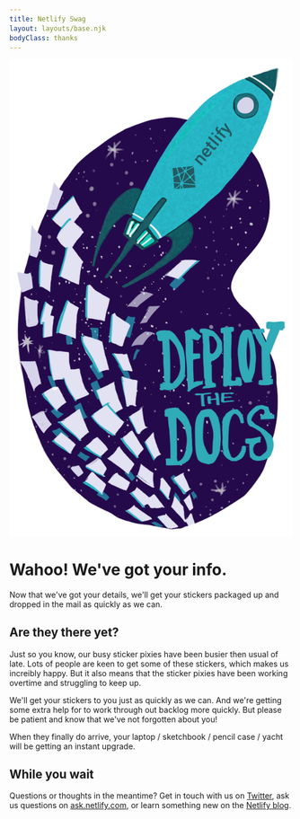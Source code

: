 ```yaml
---
title: Netlify Swag
layout: layouts/base.njk
bodyClass: thanks
---
```


![Sticker](/images/deploy-docs-netlify-sticker.png)

# Wahoo! We've got your info.

Now that we've got your details, we'll get your stickers packaged up and dropped in the mail as quickly as we can.


## Are they there yet?

Just so you know, our busy sticker pixies have been busier then usual of late. Lots of people are keen to get some of these stickers, which makes us increibly happy. But it also means that the sticker pixies have been working overtime and struggling to keep up. 

We'll get your stickers to you just as quickly as we can. And we're getting some extra help for to work through out backlog more quickly. But please be patient and know that we've not forgotten about you!

When they finally do arrive, your laptop / sketchbook / pencil case / yacht will be getting an instant upgrade.


## While you wait

Questions or thoughts in the meantime? Get in touch with us on [Twitter](https://twitter.com/netlify), ask us questions on [ask.netlify.com](https://ask.netlify.com), or learn something new on the [Netlify blog](https://www.netlify.com/blog/).





